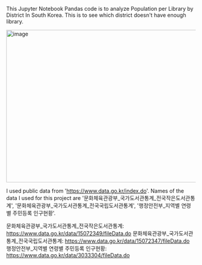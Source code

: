This Jupyter Notebook Pandas code is to analyze Population per Library by District In South Korea. This is to see which district doesn't have enough library.

<img width="1556" height="405" alt="image" src="https://github.com/user-attachments/assets/2527ea0b-144e-4be2-ba1e-87ee9c96b5e9" />


I used public data from 'https://www.data.go.kr/index.do'.
Names of the data I used for this project are '문화체육관광부_국가도서관통계_전국작은도서관통계', '문화체육관광부_국가도서관통계_전국국립도서관통계', '행정안전부_지역별 연령별 주민등록 인구현황'.

문화체육관광부_국가도서관통계_전국작은도서관통계: https://www.data.go.kr/data/15072349/fileData.do
문화체육관광부_국가도서관통계_전국국립도서관통계: https://www.data.go.kr/data/15072347/fileData.do
행정안전부_지역별 연령별 주민등록 인구현황: https://www.data.go.kr/data/3033304/fileData.do
